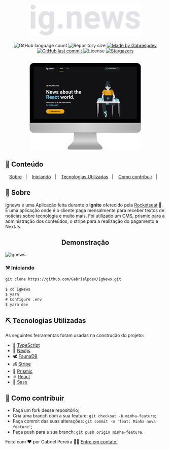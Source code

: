 <h2 align="center">
    <img alt="Ignews" title="#Ignews" src=".github/logo.svg" width="350px" />
</h2>
  
<p align="center">
  <img alt="GitHub language count" src="https://img.shields.io/github/languages/count/Gabrielpdev/Ignews?color=%2304D361">

  <img alt="Repository size" src="https://img.shields.io/github/repo-size/Gabrielpdev/Ignews">

  	
  <a href="https://www.linkedin.com/in/gabriel-pereira-oliveira-78b1801ab/">
    <img alt="Made by Gabrielpdev" src="https://img.shields.io/badge/made%20by-Gabrielpdev-%2304D361">
  </a>
	
  
  <a href="https://github.com/Gabrielpdev/Ignews/commits/master">
    <img alt="GitHub last commit" src="https://img.shields.io/github/last-commit/Gabrielpdev/Ignews">
  </a>

  <img alt="License" src="https://img.shields.io/badge/license-MIT-brightgreen">
   <a href="https://github.com/Gabrielpdev/Ignews/stargazers">
    <img alt="Stargazers" src="https://img.shields.io/github/stars/Gabrielpdev/Ignews?style=social">
  </a>
</p>

<h2 align="center">
    <img alt="Ignews" title="#Ignews" src=".github/preview.png" width="350px" />
</h2>


## 📝 Conteúdo
<p align="center">
<a href="#about">Sobre</a>&nbsp;&nbsp;&nbsp;|&nbsp;&nbsp;&nbsp;
<a href="#getting_started">Iniciando</a>&nbsp;&nbsp;&nbsp;|&nbsp;&nbsp;&nbsp;
<a href="#built_using">Tecnologias Utilizadas</a>&nbsp;&nbsp;&nbsp;|&nbsp;&nbsp;&nbsp;
<a href="#contribute">Como contribuir</a>&nbsp;&nbsp;&nbsp;|&nbsp;&nbsp;&nbsp;
</p>


## 🧐 Sobre <a name = "about"></a>

Ignews é uma Aplicação feita durante o **Ignite** oferecido pela [Rocketseat] :rocket:.<br/> 
É uma aplicação onde é o cliente paga mensalmente para receber textos de noticias sobre tecnologia e muito mais. Foi utilizado
um CMS, prismic para a administração dos conteúdos, o stripe para a realização do pagamento e NextJs. <br/>


<span align="center">
	<h2>Demonstração</h2>
	<img alt="Ignews" title="#Ignews" src=".github/ignews.gif" height="300px" />
</span>

### ⚒ Iniciando <a name = "getting_started"></a>

```
git clone https://github.com/Gabrielpdev/IgNews.git

$ cd IgNews
$ yarn
# Configure .env
$ yarn dev
```

## ⛏️ Tecnologias Utilizadas <a name = "built_using"></a>

As seguintes ferramentas foram usadas na construção do projeto:
- 🔵 [TypeScript][typescript]
- 🔼 [Nextjs][nextjs]
- 🕊 [FaunaDB][faunadb]
- 💰 [Stripe][stripe]
- 🔲 [Prismic][prismic]
- ⚛️ [React][reactjs]
- 💅 [Sass][sass]

## 🤔 Como contribuir <a name = "contribute"></a>

- Faça um fork desse repositório;
- Cria uma branch com a sua feature: `git checkout -b minha-feature`;
- Faça commit das suas alterações: `git commit -m 'feat: Minha nova feature'`;
- Faça push para a sua branch: `git push origin minha-feature`.

Feito com ❤️ por Gabriel Pereira 👋🏽 [Entre em contato!](https://www.linkedin.com/in/gabriel-pereira-oliveira-78b1801ab/)


[typescript]: https://www.typescriptlang.org/
[reactjs]: https://reactjs.org
[rs]: https://rocketseat.com.br
[Rocketseat]:https://github.com/Rocketseat
[nextjs]: https://nextjs.org/
[faunadb]:https://fauna.com/
[stripe]: https://stripe.com/en-br
[prismic]: https://prismic.io/
[reactjs]: https://reactjs.org/
[sass]: https://sass-lang.com/